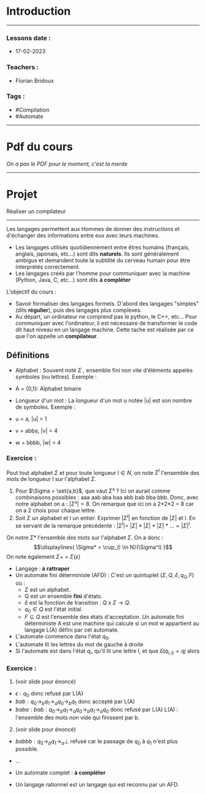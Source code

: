 # Introduction
---
### Lessons date :
- 17-02-2023

### Teachers :
- Florian Bridoux

### Tags :
- #Compilation 
- #Automate

---

# Pdf du cours
 *On a pas le PDF pour le moment, c'est la merde*

---

# Projet

Réaliser un compilateur

---

Les langages permettent aux Hommes de donner des instructions et d'échanger des informations entre eux avec leurs machines.
- Les langages utilisés quotidiennement entre êtres humains (français, anglais, japonais, etc...) sont dits **naturels**. Ils sont généralement ambigus et demandent toute la subtilité du cerveau humain pour être interprétés correctement.
- Les langages créés par l'homme pour communiquer avec la machine (Python, Java, C, etc...) sont dits **à compléter**

L'objectif du cours :
- Savoir formaliser des langages formels. D'abord des langages "simples" (dits **régulier**), puis des langages plus complexes.
- Au départ, un ordinateur ne comprend pas le python, le C++, etc... Pour communiquer avec l'ordinateur, il est nécessaire de transformer le code dit haut niveau en un langage machine. Cette tache est réalisée par ce que l'on appelle un **compilateur**.

## Définitions

- Alphabet : Souvent noté $\Sigma$ , ensemble fini non vite d'éléments appelés symboles (ou lettres).
Exemple :
- A = {0,1}: Alphabet binaire

- Longueur d'un mot : La longueur d'un mot u notée |u| est son nombre de symboles.
Exemple :
- u = a, |u| = 1
- v = abba, |v| = 4
- w = bbbb, |w| = 4

### Exercice :
Pout tout alphabet $\Sigma$ et pour toute longueur $l \in N$, on note $\Sigma^l$ l'ensemble des mots de longueur l sur l'alphabet $\Sigma$.

1. Pour $\Sigma = \set{a,b}$, que vaut $\Sigma³$ ?
 Ici on aurait comme combinaisons possibles : aaa aab aba baa abb bab bba bbb.
 Donc, avec notre alphabet on a : $|\Sigma³| = 8$.
 On remarque que ici on a 2\*2\*2 = 8 car on a 2 choix pour chaque lettre.
2. Soit $\Sigma$ un alphabet et l  un entier. Exprimer |$\Sigma^l$| en fonction de |$\Sigma$| et l. En se servant de la remarque précédente : |$\Sigma^l$|= $|\Sigma|*|\Sigma|*|\Sigma|*...=|\Sigma|^l$.

On notre $\Sigma*$ l'ensemble des mots sur l'alphabet $\Sigma$. On a donc :
$$\displaylines{
	\Sigma* = \cup_{l \in N}(\Sigma^l)
}$$
On note également $\Sigma+$ = $\Sigma$\{$\epsilon$} 



- Langage : **à rattraper**
- Un automate fini déterministe (AFD) : C'est un quintuplet ($\Sigma,Q,\delta,q_0,F$) où :
	- $\Sigma$ est un alphabet.
	- Q est un ensemble **fini** d'états.
	- $\delta$ est la fonction de transition : $Q$ x $\Sigma \rightarrow Q$. 
	- $q_{0}\in Q$ est l'état initial.
	- $F \subseteq Q$ est l'ensemble des états d'acceptation. 
Un automate fini déterministe A est une machine qui calcule si un mot w appartient au langage L(A) défini par cet automate.
- L'automate commence dans l'état $q_0$.
- L'automate lit les lettres du mot de gauche à droite
- Si l'automate est dans l'état $q_i$, qu'il lit une lettre l, et que $\delta(q_{i,l)}= qj$ alors

### Exercice :
1. (voir slide pour énoncé)
- $\epsilon : q_{0}$ donc refusé par L(A)
- $bab : q_{0}\rightarrow_b q_{1} \rightarrow_a q_{0}\rightarrow_b q_1$ donc accepté par L(A)
- $baba : bab : q_{0}\rightarrow_b q_{1} \rightarrow_a q_{0}\rightarrow_b q_{1}\rightarrow_{a}q_0$ donc refusé par L(A)
L(A) : l'ensemble des mots non vide qui finissent par b.

2. (voir slide pour énoncé)
- $babbb : q_{0}\rightarrow_b q_{1} \rightarrow_{a} \bot$ refusé car le passage de $q_{0}$ à $q_{1}$ n'est plus possible.
- ...


- Un automate complet : **à compléter**
- Un langage rationnel est un langage qui est reconnu par un AFD.